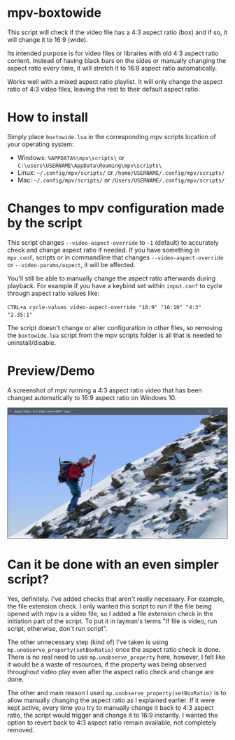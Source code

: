 # mpv-boxtowide
This script will check if the video file has a 4:3 aspect ratio (box) and if so, it will change it to 16:9 (wide).

Its intended purpose is for video files or libraries with old 4:3 aspect ratio content. Instead of having black bars on the sides or manually changing the aspect ratio every time, it will stretch it to 16:9 aspect ratio automatically.

Works well with a mixed aspect ratio playlist. It will only change the aspect ratio of 4:3 video files, leaving the rest to their default aspect ratio.

# How to install
Simply place `boxtowide.lua` in the corresponding mpv scripts location of your operating system:

- Windows: `%APPDATA%\mpv\scripts\` or `C:\users\USERNAME\AppData\Roaming\mpv\scripts\`
- Linux: `~/.config/mpv/scripts/` or `/home/USERNAME/.config/mpv/scripts/`
- Mac: `~/.config/mpv/scripts/` or `/Users/USERNAME/.config/mpv/scripts/`

# Changes to mpv configuration made by the script
This script changes `--video-aspect-override` to `-1` (default) to accurately check and change aspect ratio if needed. If you have something in `mpv.conf`, scripts or in commandline that changes `--video-aspect-override` or `--video-params/aspect`, it will be affected.

You'll still be able to manually change the aspect ratio afterwards during playback. For example if you have a keybind set within `input.conf` to cycle through aspect ratio values like:

`CTRL+a cycle-values video-aspect-override "16:9" "16:10" "4:3" "2.35:1"`

The script doesn't change or alter configuration in other files, so removing the `boxtowide.lua` script from the mpv scripts folder is all that is needed to uninstall/disable.

# Preview/Demo
A screenshot of mpv running a 4:3 aspect ratio video that has been changed automatically to 16:9 aspect ratio on Windows 10.

![mpv-boxtowide preview](https://raw.githubusercontent.com/Samillion/mpv-boxtowide/master/mpv-boxtowide-demo.png)

# Can it be done with an even simpler script?
Yes, definitely. I've added checks that aren't really necessary. For example, the file extension check. I only wanted this script to run if the file being opened with mpv is a video file, so I added a file extension check in the initiation part of the script. To put it in layman's terms "If file is video, run script, otherwise, don't run script".

The other unnecessary step (kind of) I've taken is using `mp.unobserve_property(setBoxRatio)` once the aspect ratio check is done. There is no real need to use `mp.unobserve_property` here, however, I felt like it would be a waste of resources, if the property was being observed throughout video play even after the aspect ratio check and change are done.

The other and main reason I used `mp.unobserve_property(setBoxRatio)` is to allow manually changing the aspect ratio as I explained earlier. If it were kept active, every time you try to manually change it back to 4:3 aspect ratio, the script would trigger and change it to 16:9 instantly. I wanted the option to revert back to 4:3 aspect ratio remain available, not completely removed.
